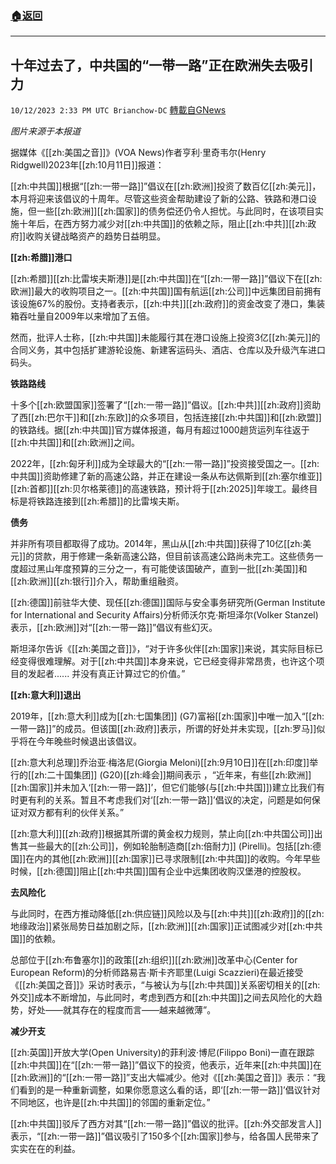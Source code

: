 ###  [:house:返回](README.md)
---


## 十年过去了，中共国的“一带一路”正在欧洲失去吸引力
`10/12/2023 2:33 PM UTC Brianchow-DC` [轉載自GNews](https://gnews.org/articles/1824666)

*图片来源于本报道*

据媒体《[[zh:美国之音]]》(VOA News)作者亨利·里奇韦尔(Henry Ridgwell)2023年[[zh:10月11日]]报道：

[[zh:中共国]]根据“[[zh:一带一路]]”倡议在[[zh:欧洲]]投资了数百亿[[zh:美元]]，本月将迎来该倡议的十周年。尽管这些资金帮助建设了新的公路、铁路和港口设施，但一些[[zh:欧洲]][[zh:国家]]的债务偿还仍令人担忧。与此同时，在该项目实施十年后，在西方努力减少对[[zh:中共国]]的依赖之际，阻止[[zh:中共]][[zh:政府]]收购关键战略资产的趋势日益明显。

**[[zh:希腊]]港口**

[[zh:希腊]][[zh:比雷埃夫斯港]]是[[zh:中共国]]在“[[zh:一带一路]]”倡议下在[[zh:欧洲]]最大的收购项目之一。[[zh:中共国]]国有航运[[zh:公司]]中远集团目前拥有该设施67%的股份。支持者表示，[[zh:中共]][[zh:政府]]的资金改变了港口，集装箱吞吐量自2009年以来增加了五倍。

然而，批评人士称，[[zh:中共国]]未能履行其在港口设施上投资3亿[[zh:美元]]的合同义务，其中包括扩建游轮设施、新建客运码头、酒店、仓库以及升级汽车进口码头。

**铁路路线**

十多个[[zh:欧盟国家]]签署了“[[zh:一带一路]]”倡议。[[zh:中共]][[zh:政府]]资助了西[[zh:巴尔干]]和[[zh:东欧]]的众多项目，包括连接[[zh:中共国]]和[[zh:欧盟]]的铁路线。据[[zh:中共国]]官方媒体报道，每月有超过1000趟货运列车往返于[[zh:中共国]]和[[zh:欧洲]]之间。

2022年，[[zh:匈牙利]]成为全球最大的“[[zh:一带一路]]”投资接受国之一。[[zh:中共国]]资助修建了新的高速公路，并正在建设一条从布达佩斯到[[zh:塞尔维亚]][[zh:首都]][[zh:贝尔格莱德]]的高速铁路，预计将于[[zh:2025]]年竣工。最终目标是将铁路连接到[[zh:希腊]]的比雷埃夫斯。

**债务**

并非所有项目都取得了成功。2014年，黑山从[[zh:中共国]]获得了10亿[[zh:美元]]的贷款，用于修建一条新高速公路，但目前该高速公路尚未完工。这些债务一度超过黑山年度预算的三分之一，有可能使该国破产，直到一批[[zh:美国]]和[[zh:欧洲]][[zh:银行]]介入，帮助重组融资。

[[zh:德国]]前驻华大使、现任[[zh:德国]]国际与安全事务研究所(German Institute for International and Security Affairs)分析师沃尔克·斯坦泽尔(Volker Stanzel)表示，[[zh:欧洲]]对“[[zh:一带一路]]”倡议有些幻灭。

斯坦泽尔告诉《[[zh:美国之音]]》，“对于许多伙伴[[zh:国家]]来说，其实际目标已经变得很难理解。对于[[zh:中共国]]本身来说，它已经变得非常昂贵，也许这个项目的发起者...... 并没有真正计算过它的价值。”

**[[zh:意大利]]退出**

2019年，[[zh:意大利]]成为[[zh:七国集团]] (G7)富裕[[zh:国家]]中唯一加入“[[zh:一带一路]]”的成员。但该国[[zh:政府]]表示，所谓的好处并未实现，[[zh:罗马]]似乎将在今年晚些时候退出该倡议。

[[zh:意大利总理]]乔治亚·梅洛尼(Giorgia Meloni)[[zh:9月10日]]在[[zh:印度]]举行的[[zh:二十国集团]] (G20)[[zh:峰会]]期间表示 ，“近年来，有些[[zh:欧洲]][[zh:国家]]并未加入‘[[zh:一带一路]]’，但它们能够(与[[zh:中共国]])建立比我们有时更有利的关系。暂且不考虑我们对‘[[zh:一带一路]]’倡议的决定，问题是如何保证对双方都有利的伙伴关系。”

[[zh:意大利]][[zh:政府]]根据其所谓的黄金权力规则，禁止向[[zh:中共国公司]]出售其一些最大的[[zh:公司]]，例如轮胎制造商[[zh:倍耐力]] (Pirelli)。包括[[zh:德国]]在内的其他[[zh:欧洲]][[zh:国家]]已寻求限制[[zh:中共国]]的收购。今年早些时候，[[zh:德国]]阻止[[zh:中共国]]国有企业中远集团收购汉堡港的控股权。

**去风险化**

与此同时，在西方推动降低[[zh:供应链]]风险以及与[[zh:中共]][[zh:政府]]的[[zh:地缘政治]]紧张局势日益加剧之际，[[zh:欧洲]][[zh:国家]]正试图减少对[[zh:中共国]]的依赖。

总部位于[[zh:布鲁塞尔]]的政策[[zh:组织]][[zh:欧洲]]改革中心(Center for European Reform)的分析师路易吉·斯卡齐耶里(Luigi Scazzieri)在最近接受《[[zh:美国之音]]》采访时表示，“与被认为与[[zh:中共国]]关系密切相关的[[zh:外交]]成本不断增加，与此同时，考虑到西方和[[zh:中共国]]之间去风险化的大趋势，好处——就其存在的程度而言——越来越微薄”。

**减少开支**

[[zh:英国]]开放大学(Open University)的菲利波·博尼(Filippo Boni)一直在跟踪[[zh:中共国]]在“[[zh:一带一路]]”倡议下的投资，他表示，近年来[[zh:中共国]]在[[zh:欧洲]]的“[[zh:一带一路]]”支出大幅减少。他对《[[zh:美国之音]]》表示：“我们看到的是一种重新调整，如果你愿意这么看的话，即‘[[zh:一带一路]]’倡议针对不同地区，也许是[[zh:中共国]]的邻国的重新定位。”

[[zh:中共国]]驳斥了西方对其“[[zh:一带一路]]”倡议的批评。[[zh:外交部发言人]]表示，“[[zh:一带一路]]”倡议吸引了150多个[[zh:国家]]参与，给各国人民带来了实实在在的利益。
